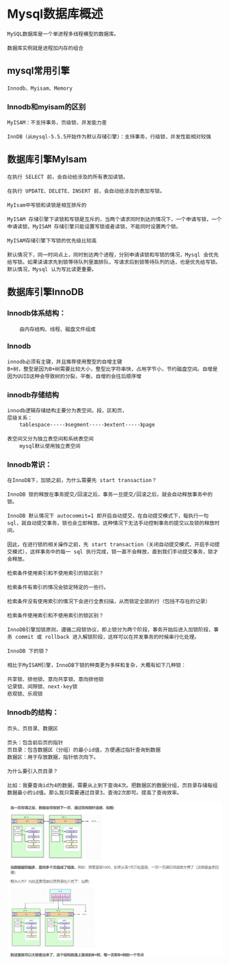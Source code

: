 # Mysql数据库概述

    MySQL数据库是一个单进程多线程模型的数据库。

    数据库实例就是进程加内存的组合

## mysql常用引擎

    Innodb、Myisam、Memory

### Innodb和myisam的区别

    MyISAM：不支持事务，页级锁，并发能力差

    InnDB（从mysql-5.5.5开始作为默认存储引擎）：支持事务，行级锁，并发性能相对较强

## 数据库引擎MyIsam

    在执行 SELECT 前，会自动给涉及的所有表加读锁。

    在执行 UPDATE、DELETE、INSERT 前，会自动给涉及的表加写锁。

    MyIsam中写锁和读锁是相互排斥的

    MyISAM 存储引擎下读锁和写锁是互斥的，当两个请求同时到达的情况下，一个申请写锁，一个申请读锁，MyISAM 存储引擎只能设置写锁或者读锁，不能同时设置两个锁。

    MyISAM存储引擎下写锁的优先级比较高

    默认情况下，同一时间点上，同时到达两个进程，分别申请读锁和写锁的情况，Mysql 会优先给写锁。如果读请求先到锁等待队列里面排队，写请求后到锁等待队列的话，也是优先给写锁。默认情况，Mysql 认为写比读更重要。

## 数据库引擎InnoDB

### Innodb体系结构：

        由内存结构、线程、磁盘文件组成

### Innodb

    innodb必须有主键，并且推荐使用整型的自增主键
    B+树，整型是因为B+树需要比较大小，整型比字符串快，占用字节小，节约磁盘空间。自增是因为UUID这种会导致树的分裂，平衡，自增的会往后顺序增

### innodb存储结构

    innodb逻辑存储结构主要分为表空间，段，区和页，
    层级关系：
        tablespace-----》segment-----》extent-----》page
    
    表空间又分为独立表空间和系统表空间
        mysql默认使用独立表空间

### Innodb常识：

    在InnoDB下，加锁之前，为什么需要先 start transaction？

    InnoDB 锁的释放在事务提交/回滚之后，事务一旦提交/回滚之后，就会自动释放事务中的锁。

    InnoDB 默认情况下 autocommit=1 即开启自动提交，在自动提交模式下，每执行一句 sql，就自动提交事务，锁也会立即释放。这种情况下无法手动控制事务的提交以及锁的释放时间。

    因此，在进行锁的相关操作之前，先 start transaction（关闭自动提交模式，开启手动提交模式），这样事务中的每一 sql 执行完成，锁一直不会释放，直到我们手动提交事务，锁才会释放。

    检索条件使用索引和不使用索引的锁区别？

    检索条件有索引的情况会锁定特定的一些行。

    检索条件没有使用索引的情况下会进行全表扫描，从而锁定全部的行（包括不存在的记录）

    检索条件使用索引和不使用索引的锁区别？

    InnoDB引擎加锁原则，遵循二段锁协议，即上锁分为两个阶段，事务开始后进入加锁阶段，事务 commit 或 rollback 进入解锁阶段，这样可以在并发事务的时候串行化处理。

    InnoDB 下的锁？

    相比于MyISAM引擎，InnoDB下锁的种类更为多样和复杂，大概有如下几种锁：

    共享锁、排他锁、意向共享锁、意向排他锁
    记录锁、间隙锁、next-key锁
    悲观锁、乐观锁

### Innodb的结构：
    页头、页目录、数据区

    页头：包含前后页的指针
    页目录：包含数据区（分组）的最小id值，方便通过指针查询到数据
    数据区：用于存放数据，指针依次向下。

    为什么要引入页目录？

    比如：我要查询id为4的数据，需要从上到下查询4次。把数据区的数据分组，页目录存储每组数据最小的id值。那么我只需要通过目录3，查询2次即可。提高了查询效率。
![页目录的作用](img\引入页目录的作用：.png)

